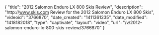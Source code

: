 {
    "title": "2012 Salomon Enduro LX 800 Skis Review",
    "description": "http:\/\/www.skis.com Review for the 2012 Salomon Enduro LX 800 Skis",
    "videoid": "3766870",
    "date_created": "1411361235",
    "date_modified": "1418182018",
    "type": "captivate",
    "layout": "video",
    "url": "\/v\/2012-salomon-enduro-lx-800-skis-review\/3766870"
}